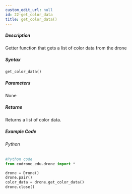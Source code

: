 ```yaml
---
custom_edit_url: null
id: 22-get_color_data
title: get_color_data()
---
```


##### Description

Getter function that gets a list of color data from the drone <br />

##### Syntax
```get_color_data()```<br />


##### Parameters
None


##### Returns

Returns a list of color data.

##### Example Code
###### Python
```python
#Python code
from codrone_edu.drone import *

drone = Drone()
drone.pair()
color_data = drone.get_color_data()
drone.close()
```